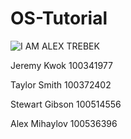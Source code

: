 # OS-Tutorial

![I AM ALEX TREBEK](http://www.flyfilmtour.com/wp-content/uploads/2014/01/Alex-Trebek-294x300.jpg)

Jeremy Kwok 100341977

Taylor Smith 100372402

Stewart Gibson 100514556

Alex Mihaylov 100536396
